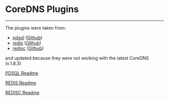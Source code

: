 # CoreDNS Plugins

---

The plugins were taken from:
* [pdsql](https://coredns.io/explugins/pdsql/) ([Github](https://github.com/wenerme/wps))
* [redis](https://coredns.io/explugins/redis/) ([Github](https://github.com/arvancloud/redis))
* [redisc](https://coredns.io/explugins/redisc/) ([Github](https://github.com/miekg/redis))

and updated because they were not working with the latest CoreDNS (v.1.8.3)

[PDSQL Readme](coredns/plugin/pdsql/README.md)

[REDIS Readme](coredns/plugin/redis/README.md)

[REDISC Readme](coredns/plugin/redis_cache/README.md)

